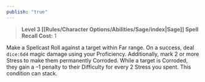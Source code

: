 ```yaml
---
publish: "true"
---
```

> **Level 3 [[Rules/Character Options/Abilities/Sage/index|Sage]] Spell**
> **Recall Cost:** 1

Make a Spellcast Roll against a target within Far range. On a success, deal `dice:6d4` magic damage using your Proficiency. Additionally, mark 2 or more Stress to make them permanently Corroded. While a target is Corroded, they gain a –1 penalty to their Difficulty for every 2 Stress you spent. This condition can stack.
